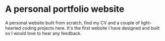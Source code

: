 # A personal portfolio website
A personal website built from scratch, find my CV and a couple of light-hearted coding projects here. 
It's the first website I have designed and built so I would love to hear any feedback.
